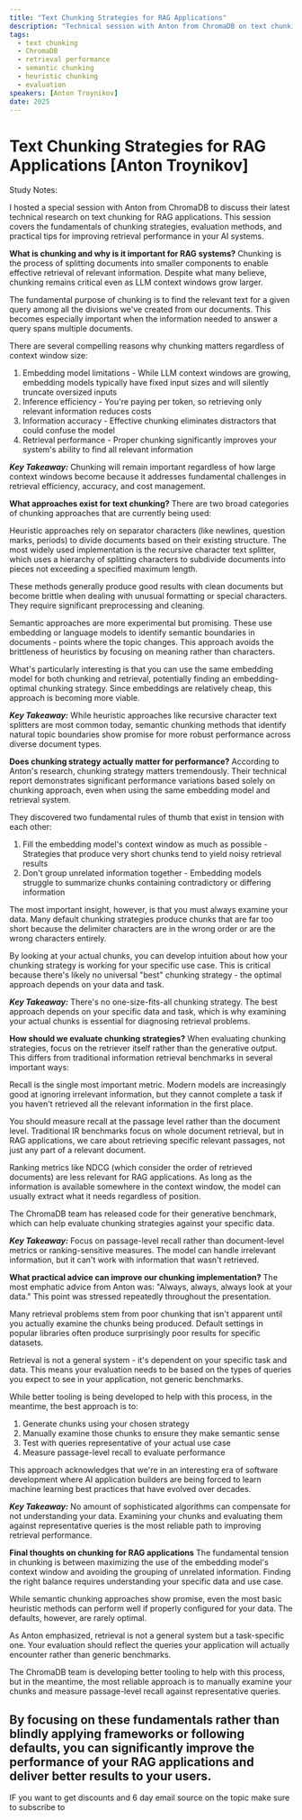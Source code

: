 ```yaml
---
title: "Text Chunking Strategies for RAG Applications"
description: "Technical session with Anton from ChromaDB on text chunking fundamentals, evaluation methods, and practical tips for improving retrieval performance"
tags:
  - text chunking
  - ChromaDB
  - retrieval performance
  - semantic chunking
  - heuristic chunking
  - evaluation
speakers: [Anton Troynikov]
date: 2025
---
```


# Text Chunking Strategies for RAG Applications [Anton Troynikov]

Study Notes:

I hosted a special session with Anton from ChromaDB to discuss their latest technical research on text chunking for RAG applications. This session covers the fundamentals of chunking strategies, evaluation methods, and practical tips for improving retrieval performance in your AI systems.

**What is chunking and why is it important for RAG systems?**
Chunking is the process of splitting documents into smaller components to enable effective retrieval of relevant information. Despite what many believe, chunking remains critical even as LLM context windows grow larger.

The fundamental purpose of chunking is to find the relevant text for a given query among all the divisions we've created from our documents. This becomes especially important when the information needed to answer a query spans multiple documents.

There are several compelling reasons why chunking matters regardless of context window size:

1. Embedding model limitations - While LLM context windows are growing, embedding models typically have fixed input sizes and will silently truncate oversized inputs
2. Inference efficiency - You're paying per token, so retrieving only relevant information reduces costs
3. Information accuracy - Effective chunking eliminates distractors that could confuse the model
4. Retrieval performance - Proper chunking significantly improves your system's ability to find all relevant information

***Key Takeaway:*** Chunking will remain important regardless of how large context windows become because it addresses fundamental challenges in retrieval efficiency, accuracy, and cost management.

**What approaches exist for text chunking?**
There are two broad categories of chunking approaches that are currently being used:

Heuristic approaches rely on separator characters (like newlines, question marks, periods) to divide documents based on their existing structure. The most widely used implementation is the recursive character text splitter, which uses a hierarchy of splitting characters to subdivide documents into pieces not exceeding a specified maximum length.

These methods generally produce good results with clean documents but become brittle when dealing with unusual formatting or special characters. They require significant preprocessing and cleaning.

Semantic approaches are more experimental but promising. These use embedding or language models to identify semantic boundaries in documents - points where the topic changes. This approach avoids the brittleness of heuristics by focusing on meaning rather than characters.

What's particularly interesting is that you can use the same embedding model for both chunking and retrieval, potentially finding an embedding-optimal chunking strategy. Since embeddings are relatively cheap, this approach is becoming more viable.

***Key Takeaway:*** While heuristic approaches like recursive character text splitters are most common today, semantic chunking methods that identify natural topic boundaries show promise for more robust performance across diverse document types.

**Does chunking strategy actually matter for performance?**
According to Anton's research, chunking strategy matters tremendously. Their technical report demonstrates significant performance variations based solely on chunking approach, even when using the same embedding model and retrieval system.

They discovered two fundamental rules of thumb that exist in tension with each other:

1. Fill the embedding model's context window as much as possible - Strategies that produce very short chunks tend to yield noisy retrieval results
2. Don't group unrelated information together - Embedding models struggle to summarize chunks containing contradictory or differing information

The most important insight, however, is that you must always examine your data. Many default chunking strategies produce chunks that are far too short because the delimiter characters are in the wrong order or are the wrong characters entirely.

By looking at your actual chunks, you can develop intuition about how your chunking strategy is working for your specific use case. This is critical because there's likely no universal "best" chunking strategy - the optimal approach depends on your data and task.

***Key Takeaway:*** There's no one-size-fits-all chunking strategy. The best approach depends on your specific data and task, which is why examining your actual chunks is essential for diagnosing retrieval problems.

**How should we evaluate chunking strategies?**
When evaluating chunking strategies, focus on the retriever itself rather than the generative output. This differs from traditional information retrieval benchmarks in several important ways:

Recall is the single most important metric. Modern models are increasingly good at ignoring irrelevant information, but they cannot complete a task if you haven't retrieved all the relevant information in the first place.

You should measure recall at the passage level rather than the document level. Traditional IR benchmarks focus on whole document retrieval, but in RAG applications, we care about retrieving specific relevant passages, not just any part of a relevant document.

Ranking metrics like NDCG (which consider the order of retrieved documents) are less relevant for RAG applications. As long as the information is available somewhere in the context window, the model can usually extract what it needs regardless of position.

The ChromaDB team has released code for their generative benchmark, which can help evaluate chunking strategies against your specific data.

***Key Takeaway:*** Focus on passage-level recall rather than document-level metrics or ranking-sensitive measures. The model can handle irrelevant information, but it can't work with information that wasn't retrieved.

**What practical advice can improve our chunking implementation?**
The most emphatic advice from Anton was: "Always, always, always look at your data." This point was stressed repeatedly throughout the presentation.

Many retrieval problems stem from poor chunking that isn't apparent until you actually examine the chunks being produced. Default settings in popular libraries often produce surprisingly poor results for specific datasets.

Retrieval is not a general system - it's dependent on your specific task and data. This means your evaluation needs to be based on the types of queries you expect to see in your application, not generic benchmarks.

While better tooling is being developed to help with this process, in the meantime, the best approach is to:

1. Generate chunks using your chosen strategy
2. Manually examine those chunks to ensure they make semantic sense
3. Test with queries representative of your actual use case
4. Measure passage-level recall to evaluate performance

This approach acknowledges that we're in an interesting era of software development where AI application builders are being forced to learn machine learning best practices that have evolved over decades.

***Key Takeaway:*** No amount of sophisticated algorithms can compensate for not understanding your data. Examining your chunks and evaluating them against representative queries is the most reliable path to improving retrieval performance.

**Final thoughts on chunking for RAG applications**
The fundamental tension in chunking is between maximizing the use of the embedding model's context window and avoiding the grouping of unrelated information. Finding the right balance requires understanding your specific data and use case.

While semantic chunking approaches show promise, even the most basic heuristic methods can perform well if properly configured for your data. The defaults, however, are rarely optimal.

As Anton emphasized, retrieval is not a general system but a task-specific one. Your evaluation should reflect the queries your application will actually encounter rather than generic benchmarks.

The ChromaDB team is developing better tooling to help with this process, but in the meantime, the most reliable approach is to manually examine your chunks and measure passage-level recall against representative queries.

By focusing on these fundamentals rather than blindly applying frameworks or following defaults, you can significantly improve the performance of your RAG applications and deliver better results to your users.
---

IF you want to get discounts and 6 day email source on the topic make sure to subscribe to

<script async data-uid="010fd9b52b" src="https://fivesixseven.kit.com/010fd9b52b/index.js"></script>
